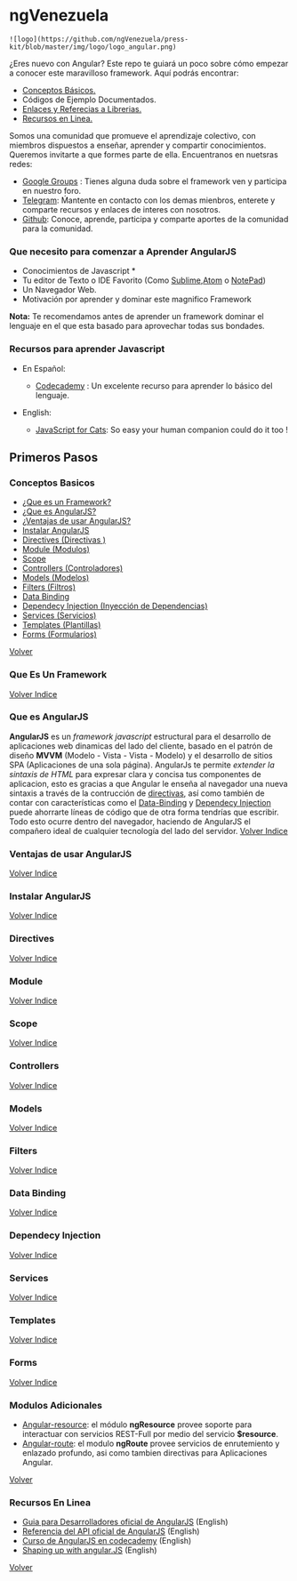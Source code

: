 # ngVenezuela
```
![logo](https://github.com/ngVenezuela/press-kit/blob/master/img/logo/logo_angular.png)
``` 
¿Eres nuevo con Angular? Este repo te guiará un poco sobre cómo empezar a conocer este maravilloso framework. Aquí podrás encontrar:

  - [Conceptos Básicos.](#conceptos-basicos) 
  - Códigos de Ejemplo Documentados.
  - [Enlaces y Referecias a Librerias.](#modulos-adicionales)
  - [Recursos en Linea.](#recursos-en-linea)


Somos una comunidad que promueve el aprendizaje colectivo, con miembros dispuestos a enseñar, aprender y compartir conocimientos. Queremos invitarte a que formes parte de ella. Encuentranos en nuetsras redes:

 - [Google Groups](bit.ly/ng-venezuela-google-groups) : Tienes alguna duda sobre el framework ven y participa en nuestro foro.
 - [Telegram](bit.ly/ng-venezuela-telegram): Ḿantente en contacto con los demas mienbros, enterete y comparte recursos y enlaces de interes con nosotros.
 - [Github](https://github.com/ngVenezuela): Conoce, aprende, participa y comparte aportes de la comunidad para la comunidad.



### Que necesito para comenzar a Aprender AngularJS

* Conocimientos de Javascript *
* Tu editor de Texto o IDE Favorito (Como [Sublime](http://www.sublimetext.com/),[Atom](https://atom.io/) o [NotePad](https://notepad-plus-plus.org/))
* Un Navegador Web. 
* Motivación por aprender y dominar este magnifico Framework

**Nota:** Te recomendamos antes de aprender un framework dominar el lenguaje en el que esta basado para aprovechar todas sus bondades.

### Recursos para aprender Javascript
- En Español:
    - [Codecademy](https://www.codecademy.com/tracks/javascript) : Un excelente recurso para aprender lo básico del lenguaje.

- English:
    - [JavaScript for Cats](http://jsforcats.com/): So easy your human companion could do it too !


## Primeros Pasos
### Conceptos Basicos
- [¿Que es un Framework?](#que-es-un-framework)
- [¿Que es AngularJS?](#que-es-angularjs)
- [¿Ventajas de usar AngularJS?](#ventajas-de-usar-angularjs)
- [Instalar AngularJS](#instalar-angularjs)
- [Directives (Directivas )](#directives)
- [Module (Modulos)](#module)
- [Scope](#scope)
- [Controllers (Controladores)](#controllers)
- [Models (Modelos)](#models)
- [Filters (Filtros)](#filters)
- [Data Binding](#data-binding)
- [Dependecy Injection (Inyección de Dependencias)](#dependecy-injection)
- [Services (Servicios)](#services)
- [Templates (Plantillas)](#templates)
- [Forms (Formularios)](#form)

[Volver](#ngvenezuela)

### Que Es Un Framework

[Volver Indice](#conceptos-basicos)

### Que es AngularJS

**AngularJS** es un *framework javascript* estructural para el desarrollo de aplicaciones web dinamicas del lado del cliente, basado en el 
patrón de diseño **MVVM** (Modelo - Vista - Vista - Modelo) y el desarrollo de sitios SPA (Aplicaciones de una sola página). AngularJs te 
permite *extender la sintaxis de HTML* para expresar clara y concisa tus componentes de aplicacion, esto es gracias a que Angular 
le enseña al navegador una nueva sintaxis a través de la contrucción de [directivas](#directives), así como también de contar con 
características como el [Data-Binding](#data-binding) y [Dependecy Injection](#dependecy-injection) puede ahorrarte líneas de código
que de otra forma tendrías que escribir. Todo esto ocurre dentro del navegador, haciendo de AngularJS el compañero ideal de cualquier 
tecnología del lado del servidor.
[Volver Indice](#conceptos-basicos)

### Ventajas de usar AngularJS
[Volver Indice](#conceptos-basicos)

### Instalar AngularJS
[Volver Indice](#conceptos-basicos)

### Directives
[Volver Indice](#conceptos-basicos)

### Module
[Volver Indice](#conceptos-basicos)

### Scope
[Volver Indice](#conceptos-basicos)

### Controllers
[Volver Indice](#conceptos-basicos)

### Models
[Volver Indice](#conceptos-basicos)

### Filters
[Volver Indice](#conceptos-basicos)

### Data Binding
[Volver Indice](#conceptos-basicos)

### Dependecy Injection
[Volver Indice](#conceptos-basicos)

### Services
[Volver Indice](#conceptos-basicos)

### Templates
[Volver Indice](#conceptos-basicos)

### Forms
[Volver Indice](#conceptos-basicos)

### Modulos Adicionales

- [Angular-resource](https://code.angularjs.org/1.4.4/angular-resource.min.js): el módulo **ngResource** provee soporte para interactuar con servicios REST-Full por medio del servicio **$resource**. 
- [Angular-route](https://code.angularjs.org/1.4.4/angular-route.min.js): el modulo **ngRoute** provee servicios de enrutemiento y enlazado profundo, asi como tambien directivas para Aplicaciones Angular.

[Volver](#ngvenezuela)

### Recursos En Linea

- [Guia para Desarrolladores  oficial de AngularJS](https://docs.angularjs.org/guide) (English)
- [Referencia del API oficial de AngularJS](https://docs.angularjs.org/api) (English)
- [Curso de AngularJS en codecademy](https://www.codecademy.com/es/courses/learn-angularjs) (English)
- [Shaping up with angular.JS](http://campus.codeschool.com/courses/shaping-up-with-angular-js/intro) (English)

[Volver](#ngvenezuela)
